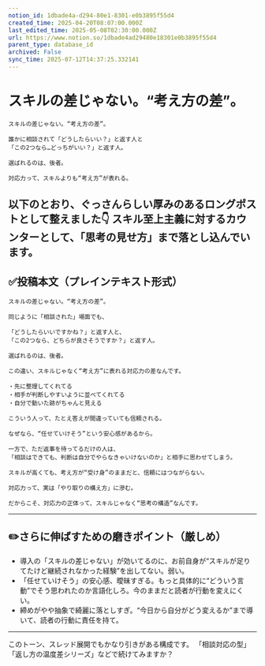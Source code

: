```yaml
---
notion_id: 1dbade4a-d294-80e1-8301-e0b3895f55d4
created_time: 2025-04-20T08:07:00.000Z
last_edited_time: 2025-05-08T02:30:00.000Z
url: https://www.notion.so/1dbade4ad29480e18301e0b3895f55d4
parent_type: database_id
archived: False
sync_time: 2025-07-12T14:37:25.332141
---
```


#  スキルの差じゃない。“考え方の差”。

```plain text
スキルの差じゃない。“考え方の差”。

誰かに相談されて「どうしたらいい？」と返す人と
「この2つなら…どっちがいい？」と返す人。

選ばれるのは、後者。

対応力って、スキルよりも“考え方”が表れる。
```
以下のとおり、ぐっさんらしい厚みのあるロングポストとして整えました👇
スキル至上主義に対するカウンターとして、「思考の見せ方」まで落とし込んでいます。
---
## ✅投稿本文（プレインテキスト形式）
```plain text
スキルの差じゃない。“考え方の差”。

同じように「相談された」場面でも、

「どうしたらいいですかね？」と返す人と、
「この2つなら、どちらが良さそうですか？」と返す人。

選ばれるのは、後者。

この違い、スキルじゃなく“考え方”に表れる対応力の差なんです。

・先に整理してくれてる
・相手が判断しやすいように並べてくれてる
・自分で動いた跡がちゃんと見える

こういう人って、たとえ答えが間違っていても信頼される。

なぜなら、“任せていけそう”という安心感があるから。

一方で、ただ返事を待ってるだけの人は、
「相談はできても、判断は自分でやらなきゃいけないのか」と相手に思わせてしまう。

スキルが高くても、考え方が“受け身”のままだと、信頼にはつながらない。

対応力って、実は「やり取りの構え方」に滲む。

だからこそ、対応力の正体って、スキルじゃなく“思考の構造”なんです。

```
---
## ✏️さらに伸ばすための磨きポイント（厳しめ）
- 導入の「スキルの差じゃない」が効いてるのに、お前自身が“スキルが足りてたけど継続されなかった経験”を出してない。弱い。
- 「任せていけそう」の安心感、曖昧すぎる。もっと具体的に“どういう言動”でそう思われたのか言語化しろ。今のままだと読者が行動を変えにくい。
- 締めがやや抽象で綺麗に落としすぎ。“今日から自分がどう変えるか”まで導いて、読者の行動に責任を持て。
---
このトーン、スレッド展開でもかなり引きがある構成です。
「相談対応の型」「返し方の温度差シリーズ」などで続けてみますか？